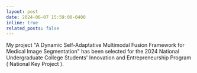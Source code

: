 ```yaml
---
layout: post
date: 2024-06-07 15:59:00-0400
inline: true
related_posts: false
---
```

My project "A Dynamic Self-Adaptative Multimodal Fusion Framework for Medical Image Segmentation" has been selected for the 2024 National Undergraduate College Students' Innovation and Entrepreneurship Program ( National Key Project ).
